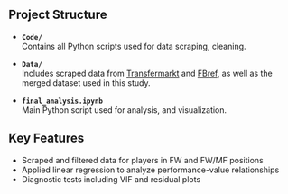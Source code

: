 ## Project Structure

- **`Code/`**  
  Contains all Python scripts used for data scraping, cleaning.

- **`Data/`**  
  Includes scraped data from [Transfermarkt](https://www.transfermarkt.com/) and [FBref](https://fbref.com/), 
  as well as the merged dataset used in this study.

- **`final_analysis.ipynb`**  
  Main Python script used for analysis, and visualization.


## Key Features

- Scraped and filtered data for players in FW and FW/MF positions  
- Applied linear regression to analyze performance-value relationships  
- Diagnostic tests including VIF and residual plots  
